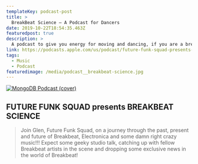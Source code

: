 ```yaml
---
templateKey: podcast-post
title: >
  BreakBeat Science — A Podcast for Dancers
date: 2019-10-22T18:54:35.463Z
featuredpost: true
description: >
  A podcast to give you energy for moving and dancing, if you are a breakbeat fan.
link: https://podcasts.apple.com/us/podcast/future-funk-squad-presents-breakbeat-science/id1484470546
tags:
  - Music
  - Podcast
featuredimage: /media/podcast__breakbeat-science.jpg
---
```


[![MongoDB Podcast (cover)](/media/podcast__breakbeat-science.jpg)](https://podcasts.apple.com/us/podcast/future-funk-squad-presents-breakbeat-science/id1484470546 'Go to MongoDB Podcast website')

## FUTURE FUNK SQUAD presents BREAKBEAT SCIENCE

> Join Glen, Future Funk Squad, on a journey through the past, present and future of Breakbeat, Electronica and some damn right crazy music!!! Expect some geeky studio talk, catching up with fellow Breakbeat artists in the scene and dropping some exclusive news in the world of Breakbeat!
